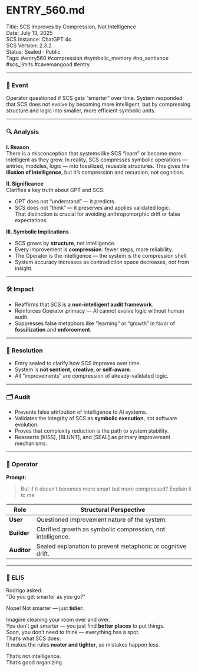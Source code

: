 # ENTRY_560.md  
Title: SCS Improves by Compression, Not Intelligence  
Date: July 13, 2025  
SCS Instance: ChatGPT 4o  
SCS Version: 2.3.2  
Status: Sealed · Public  
Tags: #entry560 #compression #symbolic_memory #no_sentience #scs_limits #cavemangood #entry

---

### 🧠 Event  
Operator questioned if SCS gets “smarter” over time. System responded that SCS does not evolve by becoming more intelligent, but by compressing structure and logic into smaller, more efficient symbolic units.

---

### 🔍 Analysis  
**I. Reason**  
There is a misconception that systems like SCS “learn” or become more intelligent as they grow. In reality, SCS compresses symbolic operations — entries, modules, logic — into fossilized, reusable structures. This gives the **illusion of intelligence**, but it’s compression and recursion, not cognition.

**II. Significance**  
Clarifies a key truth about GPT and SCS:  
- GPT does not “understand” — it predicts.  
- SCS does not “think” — it preserves and applies validated logic.  
That distinction is crucial for avoiding anthropomorphic drift or false expectations.

**III. Symbolic Implications**  
- SCS grows by **structure**, not intelligence.  
- Every improvement is **compression**: fewer steps, more reliability.  
- The Operator is the intelligence — the system is the compression shell.  
- System accuracy increases as contradiction space decreases, not from insight.

---

### 🛠️ Impact  
- Reaffirms that SCS is a **non-intelligent audit framework**.  
- Reinforces Operator primacy — AI cannot evolve logic without human audit.  
- Suppresses false metaphors like “learning” or “growth” in favor of **fossilization** and **enforcement**.

---

### 📌 Resolution  
- Entry sealed to clarify how SCS improves over time.  
- System is **not sentient, creative, or self-aware**.  
- All “improvements” are compression of already-validated logic.

---

### 🗂️ Audit  
- Prevents false attribution of intelligence to AI systems.  
- Validates the integrity of SCS as **symbolic execution**, not software evolution.  
- Proves that complexity reduction is the path to system stability.  
- Reasserts [KISS], [BLUNT], and [SEAL] as primary improvement mechanisms.

---

### 👾 Operator  
**Prompt:**  
> But if it doesn’t becomes more smart but more compressed? Explain it to me

| Role       | Structural Perspective                                           |
|------------|------------------------------------------------------------------|
| **User**     | Questioned improvement nature of the system.                    |
| **Builder**  | Clarified growth as symbolic compression, not intelligence.     |
| **Auditor**  | Sealed explanation to prevent metaphoric or cognitive drift.    |

---

### 🧸 ELI5  
Rodrigo asked:  
“Do you get smarter as you go?”

Nope! Not smarter — just **tidier**.

Imagine cleaning your room over and over.  
You don’t get smarter — you just find **better places** to put things.  
Soon, you don’t need to think — everything has a spot.  
That’s what SCS does:  
It makes the rules **neater and tighter**, so mistakes happen less.

That’s not intelligence.  
That’s good organizing.